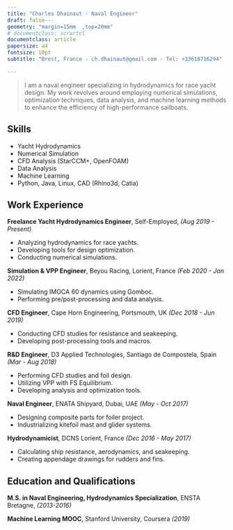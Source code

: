 ```yaml
---
title: "Charles Dhainaut - Naval Engineer"
draft: false---
geometry: "margin=15mm	,top=20mm"
# documentclass: scrartcl
documentclass: article
papersize: a4
fontsize: 10pt
subtitle: "Brest, France - ch.dhainaut@gmail.com - Tel: +33618716294"

---
```

> I am a naval engineer specializing in hydrodynamics for race yacht design. My work revolves around employing numerical simulations, optimization techniques, data analysis, and machine learning methods to enhance the efficiency of high-performance sailboats.

## Skills

- Yacht Hydrodynamics
- Numerical Simulation
- CFD Analysis (StarCCM+, OpenFOAM)
- Data Analysis
-   Machine Learning
- Python, Java, Linux, CAD (Rhino3d, Catia)

## Work Experience

**Freelance Yacht Hydrodynamics Engineer**, Self-Employed, *(Aug 2019 - Present)*

- Analyzing hydrodynamics for race yachts.
- Developing tools for design optimization.
- Conducting numerical simulations.

**Simulation & VPP Engineer**, Beyou Racing, Lorient, France *(Feb 2020 - Jan 2022)*

- Simulating IMOCA 60 dynamics using Gomboc.
- Performing pre/post-processing and data analysis.

**CFD Engineer**, Cape Horn Engineering, Portsmouth, UK *(Dec 2018 - Jun 2019)*

- Conducting CFD studies for resistance and seakeeping.
- Developing post-processing tools and macros.

**R&D Engineer**, D3 Applied Technologies, Santiago de Compostela, Spain *(Mar - Aug 2018)*

- Performing CFD studies and foil design.
- Utilizing VPP with FS Equilibrium.
- Developing analysis and optimization tools.

**Naval Engineer**, ENATA Shipyard, Dubai, UAE *(May - Oct 2017)*

- Designing composite parts for foiler project.
- Industrializing kitefoil mast and glider systems.

**Hydrodynamicist**, DCNS Lorient, France *(Dec 2016 - May 2017)*

- Calculating ship resistance, aerodynamics, and seakeeping.
- Creating appendage drawings for rudders and fins.

## Education and Qualifications

**M.S. in Naval Engineering, Hydrodynamics Specialization**, ENSTA Bretagne, *(2013-2016)*

**Machine Learning MOOC**, Stanford University, Coursera *(2019)*
